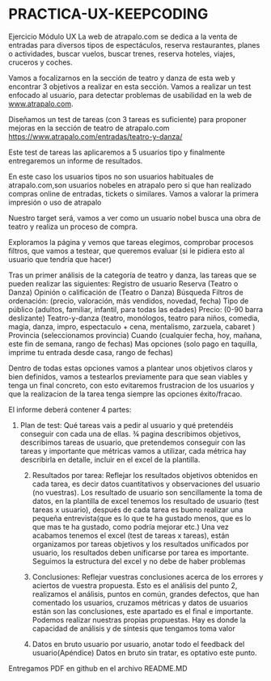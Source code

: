 # PRACTICA-UX-KEEPCODING
Ejercicio Módulo UX
La web de atrapalo.com se dedica a la venta de entradas para diversos tipos de espectáculos, reserva restaurantes, planes o actividades, buscar vuelos, buscar trenes, reserva hoteles, viajes, cruceros y coches.

Vamos a focalizarnos en la sección de teatro y danza de esta web y encontrar 3 objetivos a realizar en esta sección.
Vamos a realizar un test enfocado al usuario, para detectar problemas de usabilidad en la web de www.atrapalo.com.

Diseñamos un test de tareas (con 3 tareas es suficiente) para proponer mejoras en la sección de teatro de atrapalo.com https://www.atrapalo.com/entradas/teatro-y-danza/

Este test de tareas las aplicaremos a 5 usuarios tipo y finalmente entregaremos un informe de resultados.

En este caso los usuarios tipos no son usuarios habituales de atrapalo.com,son usuarios nobeles en atrapalo pero si que han realizado compras online de entradas, tickets o similares. Vamos a valorar la primera impresión o uso de atrapalo

Nuestro target será, vamos a ver como un usuario nobel busca una obra de teatro y realiza un proceso de compra.

Exploramos la página y vemos que tareas elegimos, comprobar procesos filtros, que vamos a testear, que queremos evaluar (si le pidiera esto al usuario que tendría que hacer)

Tras un primer análisis de la categoría de teatro y danza, las tareas que se pueden realizar las siguientes:
Registro de usuario 
Reserva (Teatro o Danza)
Opinión o calificación de (Teatro o Danza)
Búsqueda
Filtros de ordenación: (precio, valoración, más vendidos, novedad, fecha)
Tipo de público (adultos, familiar, infantil, para todas las edades)
Precio: (0-90 barra deslizante)
Teatro-y-danza (teatro, monólogos, teatro para niños, comedia, magia, danza, impro, espectaculo + cena, mentalismo, zarzuela, cabaret )
Provincia (seleccionamos provincia)
Cuando (cualquier fecha, hoy, mañana, este fin de semana, rango de fechas)
Mas opciones (solo pago en taquilla, imprime tu entrada desde casa, rango de fechas)

Dentro de todas estas opciones vamos a plantear unos objetivos claros y bien definidos, vamos a testearlos previamente para que sean viables y tenga un final concreto, con esto evitaremos frustracion de los usuarios y que la realizacion de la tarea tenga siempre las opciones éxito/fracao.

El informe deberá contener 4 partes: 

1. Plan de test: Qué tareas vais a pedir al usuario y qué pretendéis conseguir con cada una de ellas.
¾ pagina describimos objetivos, describimos tareas de usuario, que pretendemos conseguir con las tareas y importante que métricas vamos a utilizar, cada métrica hay describirla en detalle, incluir en el excel de la plantilla.

	2. Resultados por tarea: Reflejar los resultados objetivos obtenidos en cada  tarea, es decir datos cuantitativos y observaciones del usuario (no vuestras).
	Los resultado de usuario son sencillamente la toma de datos, en la plantilla de excel tenemos los resultado de usuario (test tareas x usuario), después de cada tarea es bueno realizar una pequeña entrevista(que es lo que te ha gustado menos, que es lo que mas te ha gustado, como podría mejorar etc.)
	Una vez acabamos tenemos el excel (test de tareas x tareas), están organizamos por tareas objetivos y los resultados unificados por usuario, los resultados deben unificarse por tarea es importante. Seguimos la estructura del excel y no debe de haber problemas

	3. Conclusiones: Reflejar vuestras conclusiones acerca de los errores y aciertos de vuestra  propuesta.
	Esto es el análisis del punto 2, realizamos el análisis, puntos en común, grandes defectos, que han comentado los usuarios, cruzamos métricas 	y datos de usuarios están son las conclusiones, este apartado es el final e importante. Podemos realizar nuestras propias propuestas.
	Hay es donde la capacidad de análisis y de síntesis que tengamos toma valor

	4. Datos en bruto usuario por usuario, anotar todo el feedback del usuario(Apéndice)
	Datos en bruto sin tratar, es optativo este punto.

Entregamos PDF en github en el archivo README.MD

